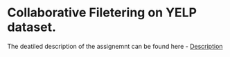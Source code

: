 # Collaborative Filetering on YELP dataset.

The deatiled description of the assignemnt can be found here - [Description](https://github.com/parthvaghani1995/Data-Mining/blob/master/Clustering/INF553Assignment4_Clustering.pdf)
